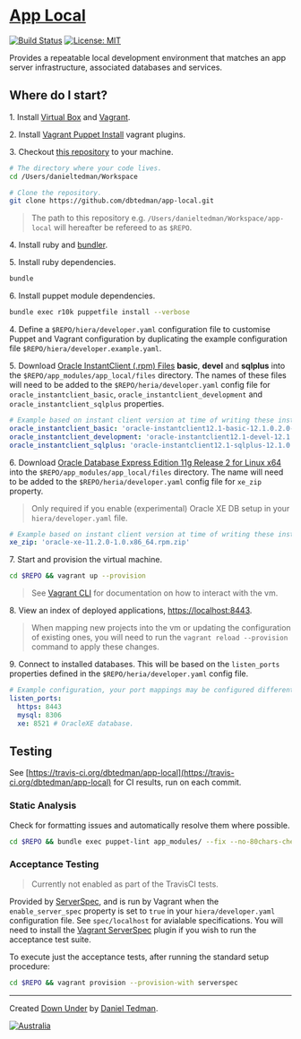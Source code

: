 
# [App Local](https://github.com/dbtedman/app-local)

[![Build Status](https://travis-ci.org/dbtedman/app-local.svg?branch=0.5.0)](https://travis-ci.org/dbtedman/app-local) [![License: MIT](https://img.shields.io/badge/License-MIT-yellow.svg)](LICENSE.md)

Provides a repeatable local development environment that matches an app server infrastructure, associated databases and services.

## Where do I start?

1\. Install [Virtual Box](https://www.virtualbox.org/) and [Vagrant](https://www.vagrantup.com).

2\. Install [Vagrant Puppet Install](https://github.com/petems/vagrant-puppet-install) vagrant plugins.

3\. Checkout [this repository](https://github.com/dbtedman/app-local) to your machine.

```bash
# The directory where your code lives.
cd /Users/danieltedman/Workspace

# Clone the repository.
git clone https://github.com/dbtedman/app-local.git
```

> The path to this repository e.g. `/Users/danieltedman/Workspace/app-local` will hereafter be refereed to as `$REPO`.

4\. Install ruby and [bundler](http://bundler.io/).

5\. Install ruby dependencies.

```bash
bundle
```

6\. Install puppet module dependencies.

```bash
bundle exec r10k puppetfile install --verbose
```

4\. Define a `$REPO/hiera/developer.yaml` configuration file to customise Puppet and Vagrant configuration by duplicating the example configuration file `$REPO/hiera/developer.example.yaml`.

5\. Download [Oracle InstantClient (.rpm) Files](http://www.oracle.com/technetwork/topics/linuxx86-64soft-092277.html) **basic**, **devel** and **sqlplus** into the `$REPO/app_modules/app_local/files` directory. The names of these files will need to be added to the `$REPO/heria/developer.yaml` config file for `oracle_instantclient_basic`, `oracle_instantclient_development` and `oracle_instantclient_sqlplus` properties.

```yaml
# Example based on instant client version at time of writing these instructions, the current version may be different.
oracle_instantclient_basic: 'oracle-instantclient12.1-basic-12.1.0.2.0-1.x86_64.rpm'
oracle_instantclient_development: 'oracle-instantclient12.1-devel-12.1.0.2.0-1.x86_64.rpm'
oracle_instantclient_sqlplus: 'oracle-instantclient12.1-sqlplus-12.1.0.2.0-1.x86_64.rpm'
```

6\. Download [Oracle Database Express Edition 11g Release 2 for Linux x64](http://www.oracle.com/technetwork/database/database-technologies/express-edition/downloads/index.html) into the `$REPO/app_modules/app_local/files` directory. The name will need to be added to the `$REPO/heria/developer.yaml` config file for `xe_zip` property.

> Only required if you enable (experimental) Oracle XE DB setup in your `hiera/developer.yaml` file.

```yaml
# Example based on instant client version at time of writing these instructions, the current version may be different.
xe_zip: 'oracle-xe-11.2.0-1.0.x86_64.rpm.zip'
```

7\. Start and provision the virtual machine.

```bash
cd $REPO && vagrant up --provision
```

> See [Vagrant CLI](https://www.vagrantup.com/docs/cli) for documentation on how to interact with the vm.

8\. View an index of deployed applications, [https://localhost:8443](https://localhost:8443).

> When mapping new projects into the vm or updating the configuration of existing ones, you will need to run the `vagrant reload --provision` command to apply these changes.

9\. Connect to installed databases. This will be based on the `listen_ports` properties defined in the `$REPO/heria/developer.yaml` config file.

```yaml
# Example configuration, your port mappings may be configured differently.
listen_ports:
  https: 8443
  mysql: 8306
  xe: 8521 # OracleXE database.
```

## Testing

See [https://travis-ci.org/dbtedman/app-local](https://travis-ci.org/dbtedman/app-local) for CI results, run on each commit.

### Static Analysis

Check for formatting issues and automatically resolve them where possible.

```bash
cd $REPO && bundle exec puppet-lint app_modules/ --fix --no-80chars-check --no-variable_scope-check
```

### Acceptance Testing

> Currently not enabled as part of the TravisCI tests.

Provided by [ServerSpec](http://serverspec.org), and is run by Vagrant when the `enable_server_spec` property is set to `true` in your `hiera/developer.yaml` configuration file. See `spec/localhost` for avialable specifications. You will need to install the [Vagrant ServerSpec](https://github.com/vvchik/vagrant-serverspec) plugin if you wish to run the acceptance test suite.

To execute just the acceptance tests, after running the standard setup procedure:

```bash
cd $REPO && vagrant provision --provision-with serverspec
```

---

Created [Down Under](https://en.wikipedia.org/wiki/Australia) by [Daniel Tedman](https://danieltedman.com).

[![Australia](https://danieltedman.com/images/Australia.png)](https://en.wikipedia.org/wiki/Australia)
